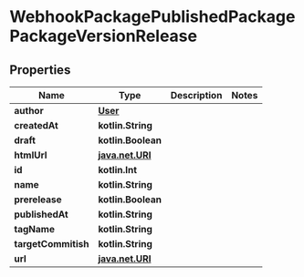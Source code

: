 
# WebhookPackagePublishedPackagePackageVersionRelease

## Properties
Name | Type | Description | Notes
------------ | ------------- | ------------- | -------------
**author** | [**User**](User.md) |  | 
**createdAt** | **kotlin.String** |  | 
**draft** | **kotlin.Boolean** |  | 
**htmlUrl** | [**java.net.URI**](java.net.URI.md) |  | 
**id** | **kotlin.Int** |  | 
**name** | **kotlin.String** |  | 
**prerelease** | **kotlin.Boolean** |  | 
**publishedAt** | **kotlin.String** |  | 
**tagName** | **kotlin.String** |  | 
**targetCommitish** | **kotlin.String** |  | 
**url** | [**java.net.URI**](java.net.URI.md) |  | 



